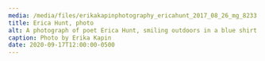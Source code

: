 ```yaml
---
media: /media/files/erikakapinphotography_ericahunt_2017_08_26_mg_8233.jpg
title: Erica Hunt, photo
alt: A photograph of poet Erica Hunt, smiling outdoors in a blue shirt.
caption: Photo by Erika Kapin
date: 2020-09-17T12:00:00-0500
---
```

